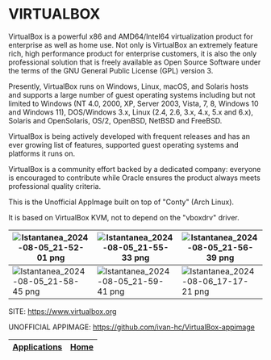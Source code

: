 # VIRTUALBOX

 VirtualBox is a powerful x86 and AMD64/Intel64 virtualization product for enterprise as well as home use. Not only is VirtualBox an extremely feature rich, high performance product for enterprise customers, it is also the only professional solution that is freely available as Open Source Software under the terms of the GNU General Public License (GPL) version 3.
 
 Presently, VirtualBox runs on Windows, Linux, macOS, and Solaris hosts and supports a large number of guest operating systems including but not limited to Windows (NT 4.0, 2000, XP, Server 2003, Vista, 7, 8, Windows 10 and Windows 11), DOS/Windows 3.x, Linux (2.4, 2.6, 3.x, 4.x, 5.x and 6.x), Solaris and OpenSolaris, OS/2, OpenBSD, NetBSD and FreeBSD.
 
 VirtualBox is being actively developed with frequent releases and has an ever growing list of features, supported guest operating systems and platforms it runs on.
 
 VirtualBox is a community effort backed by a dedicated company: everyone is encouraged to contribute while Oracle ensures the product always meets professional quality criteria.
 
 This is the Unofficial AppImage built on top of "Conty" (Arch Linux).
 
 It is based on VirtualBox KVM, not to depend on the "vboxdrv" driver.
 
| ![Istantanea_2024-08-05_21-52-01 png](https://github.com/user-attachments/assets/2b3b9741-25bd-4f77-b753-6cd46762c567) | ![Istantanea_2024-08-05_21-55-33 png](https://github.com/user-attachments/assets/4b231fd4-555a-46eb-b22b-f84a174ddcd1) | ![Istantanea_2024-08-05_21-56-39 png](https://github.com/user-attachments/assets/cf5d1029-f1e6-427e-b3e6-54cbdf3e288f) |
| - | - | - |
| ![Istantanea_2024-08-05_21-58-45 png](https://github.com/user-attachments/assets/1346ef50-f524-4ee7-9134-454546865d6e) | ![Istantanea_2024-08-05_21-59-41 png](https://github.com/user-attachments/assets/cadb3c0b-6e64-4a95-ba19-aaac6f65f34d) | ![Istantanea_2024-08-06_17-17-21 png](https://github.com/user-attachments/assets/8ff8a8db-5b92-4e55-b4cd-5aaa191e204a) |

 SITE: https://www.virtualbox.org

 UNOFFICIAL APPIMAGE: https://github.com/ivan-hc/VirtualBox-appimage

 | [Applications](https://portable-linux-apps.github.io/apps.html) | [Home](https://portable-linux-apps.github.io)
 | --- | --- |
